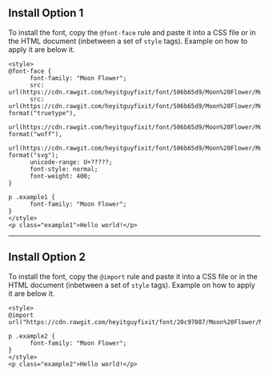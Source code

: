 Install Option 1
---------------------------------------------------------------------------------------------------------------------------------
To install the font, copy the `@font-face` rule and paste it into a CSS file or in the HTML document (inbetween a set of `style`
      tags). Example on how to apply it are below it.

    <style>
    @font-face {
          font-family: "Moon Flower";
          src: url(https://cdn.rawgit.com/heyitguyfixit/font/506b65d9/Moon%20Flower/Moon_Flower.eot);
          src: url(https://cdn.rawgit.com/heyitguyfixit/font/506b65d9/Moon%20Flower/Moon_Flower.ttf) format("truetype"),
                url(https://cdn.rawgit.com/heyitguyfixit/font/506b65d9/Moon%20Flower/Moon_Flower.woff) format("woff"),
                url(https://cdn.rawgit.com/heyitguyfixit/font/506b65d9/Moon%20Flower/Moon_Flower.svg) format("svg");
          unicode-range: U+?????;
          font-style: normal;
          font-weight: 400;
    }

    p .example1 { 
          font-family: "Moon Flower";
    }
    </style>
    <p class="example1">Hello world!</p>

---------------------------------------------------------------------------------------------------------------------------------
Install Option 2
---------------------------------------------------------------------------------------------------------------------------------
To install the font, copy the `@import` rule and paste it into a CSS file or in the HTML document (inbetween a set of `style`
      tags). Example on how to apply it are below it.

    <style>
    @import url("https://cdn.rawgit.com/heyitguyfixit/font/20c97087/Moon%20Flower/Moon_Flower.css")

    p .example2 { 
          font-family: "Moon Flower";
    }
    </style>
    <p class="example2">Hello world!</p>
